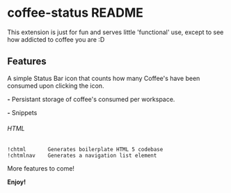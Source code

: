 # coffee-status README

This extension is just for fun and serves little 'functional' use, except to see how addicted to coffee you are :D

## Features

A simple Status Bar icon that counts how many Coffee's have been consumed upon clicking the icon.

**-** Persistant storage of coffee's consumed per workspace.

**-** Snippets

###### HTML

    !chtml       Generates boilerplate HTML 5 codebase
    !chtmlnav    Generates a navigation list element

More features to come!

**Enjoy!**

